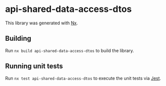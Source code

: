 # api-shared-data-access-dtos

This library was generated with [Nx](https://nx.dev).

## Building

Run `nx build api-shared-data-access-dtos` to build the library.

## Running unit tests

Run `nx test api-shared-data-access-dtos` to execute the unit tests via [Jest](https://jestjs.io).
